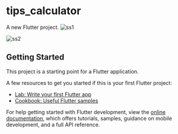 # tips_calculator
A new Flutter project.
![ss1](https://github.com/zahidx/tips-calculator/assets/94776268/26c6266d-6276-450c-a526-24545e68542a)



![ss2](https://github.com/zahidx/tips-calculator/assets/94776268/abb373d5-4e8f-4360-afe1-dc9fb678496f)









## Getting Started

This project is a starting point for a Flutter application.

A few resources to get you started if this is your first Flutter project:

- [Lab: Write your first Flutter app](https://docs.flutter.dev/get-started/codelab)
- [Cookbook: Useful Flutter samples](https://docs.flutter.dev/cookbook)

For help getting started with Flutter development, view the
[online documentation](https://docs.flutter.dev/), which offers tutorials,
samples, guidance on mobile development, and a full API reference.
